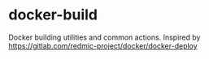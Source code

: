 # docker-build

Docker building utilities and common actions. Inspired by https://gitlab.com/redmic-project/docker/docker-deploy